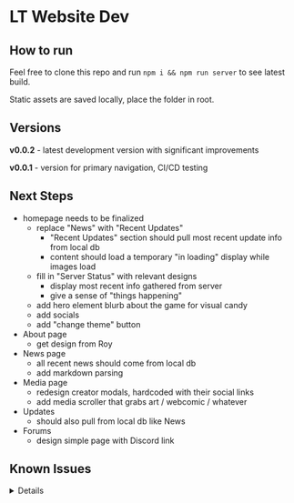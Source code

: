 # LT Website Dev

## How to run

Feel free to clone this repo and run `npm i && npm run server` to see latest build.

Static assets are saved locally, place the folder in root.

## Versions

**v0.0.2** - latest development version with significant improvements

**v0.0.1** - version for primary navigation, CI/CD testing

## Next Steps

 - homepage needs to be finalized
   - replace "News" with "Recent Updates"
     - "Recent Updates" section should pull most recent update info from local db
     - content should load a temporary "in loading" display while images load
   - fill in "Server Status" with relevant designs
     - display most recent info gathered from server
     - give a sense of "things happening"
   - add hero element blurb about the game for visual candy
   - add socials
   - add "change theme" button
 - About page
   - get design from Roy
 - News page
   - all recent news should come from local db
   - add markdown parsing
 - Media page
   - redesign creator modals, hardcoded with their social links
   - add media scroller that grabs art / webcomic / whatever
 - Updates
   - should also pull from local db like News
 - Forums
   - design simple page with Discord link

## Known Issues

<details>
  
  - [ ] drawer "Play Now" button text doesn't match theme
  - [x] breakpoints are manually set
  - [ ] logo image is like 400kb


</details>

